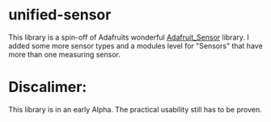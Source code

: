 # unified-sensor
This library is a spin-off of Adafruits wonderful [Adafruit_Sensor](https://github.com/adafruit/Adafruit_Sensor) library.
I added some more sensor types and a modules level for "Sensors" that have more than one measuring sensor.

# Discalimer:
This library is in an early Alpha. The practical usability still has to be proven.
